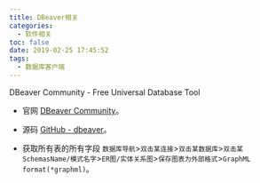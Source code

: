 ```yaml
---
title: DBeaver相关
categories:
  - 软件相关
toc: false
date: 2019-02-25 17:45:52
tags:
  - 数据库客户端
---
```

DBeaver Community - Free Universal Database Tool
<!-- more -->

* 官网
[DBeaver Community](https://dbeaver.io/)。

* 源码
[GitHub - dbeaver](https://github.com/dbeaver/dbeaver)。

* 获取所有表的所有字段
`数据库导航`>`双击某连接`>`双击某数据库`>`双击某SchemasName/模式名字`>`ER图/实体关系图`>`保存图表为外部格式`>`GraphML format(*graphml)`。  
